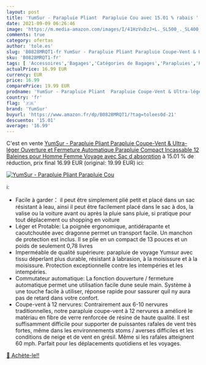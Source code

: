 ```yaml
---
layout: post
title: 'YumSur - Parapluie Pliant  Parapluie Cou avec 15.01 % rabais '
date: 2021-09-09 06:26:46
image: 'https://m.media-amazon.com/images/I/41HzVxDzJ+L._SL500_._SL400_.jpg'
comments: true
category: ofertas
author: 'tole.es'
slug: 'B0828MRQT1-fr YumSur - Parapluie Pliant Parapluie Coupe-Vent & Ultra-...'
sku: 'B0828MRQT1-fr'
tags: [ 'Accessoires','Bagages','Catégories de Bagages','Parapluies','Parapluies pliants','yumsur', ]
actualPrice: 16.99 EUR
currency: EUR
price: 16.99
comparePrice: 19.99 EUR
prodname: 'YumSur - Parapluie Pliant  Parapluie Coupe-Vent & Ultra-léger  Ouverture et Fermeture Automatique  Parapluie Compact Incassable 12 Baleines pour Homme Femme Voyage avec Sac d absorption'
country: 'fr'
flag: '🇫🇷'
brand: 'YumSur'
buyurl: 'https://www.amazon.fr/dp/B0828MRQT1/?tag=tolees0d-21'
descuento: '15.01'
average: '16.99'
---
```


C'est en vente [YumSur - Parapluie Pliant  Parapluie Coupe-Vent & Ultra-léger  Ouverture et Fermeture Automatique  Parapluie Compact Incassable 12 Baleines pour Homme Femme Voyage avec Sac d absorption](https://www.amazon.fr/dp/B0828MRQT1/?tag=tolees0d-21)  à  15.01 % de réduction, prix final  16.99 EUR (original: 19.99 EUR) ici:

[![YumSur - Parapluie Pliant  Parapluie Cou](https://m.media-amazon.com/images/I/41HzVxDzJ+L._SL500_._SL400_.jpg)](https://www.amazon.fr/dp/B0828MRQT1/?tag=tolees0d-21)

ℹ️:

- Facile à garder： il peut être simplement plié petit et placé dans un sac résistant à leau, ainsi il peut être facilement placé dans le sac à dos, la valise ou la voiture avant ou après la pluie sans pluie, si pratique pour tout déplacement ou shopping en voiture
- Léger et Protable: La poignée ergonomique, antidérapante et caoutchoutée avec dragonne permet un transport facile. Un manchon de protection est inclus. Il se plie en un compact de 13 pouces et un poids de seulement 0,78 livres
- Imperméable de qualité supérieure: parapluie de voyage Yumsur avec tissu déperlant plus durable, résistant à labrasion, à la moisissure et à la moisissure. Protection exceptionnelle contre les intempéries et les intempéries.
- Commutateur automatique: La fonction douverture / fermeture automatique permet une utilisation facile dune seule main. Système à une touche facile à utiliser, réponse rapide pour sassurer quil ny aura pas de retard dans votre confort.
- Coupe-vent à 12 nervures: Contrairement aux 6-10 nervures traditionnelles, notre parapluie coupe-vent à 12 nervures a amélioré le matériau en fibre de verre renforcée de résine de haute qualité. Il est suffisamment difficile pour supporter de puissantes rafales de vent très fortes, même dans les environnements stoms / averses difficiles et les conditions de neige et de vent en grésil. Même si les rafales atteignent 60 mph. Parfait pour les déplacements quotidiens et les voyages.

[🛒 Achète-le!!](https://www.amazon.fr/dp/B0828MRQT1/?tag=tolees0d-21)
